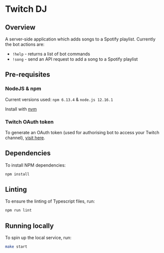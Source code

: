 # Twitch DJ

## Overview
A server-side application which adds songs to a Spotify playlist. Currently the bot actions are:
- `!help` - returns a list of bot commands
- `!song` - send an API request to add a song to a Spotify playlist

## Pre-requisites

### NodeJS & npm
Current versions used: `npm 6.13.4` & `node.js 12.16.1`

Install with [nvm](https://github.com/creationix/nvm)

### Twitch OAuth token
To generate an OAuth token (used for authorising bot to access your Twitch channel), [visit here](https://twitchapps.com/tmi/). 

## Dependencies
To install NPM dependencies:

```bash
npm install
```

## Linting
To ensure the linting of Typescript files, run:

```bash
npm run lint
```

## Running locally

To spin up the local service, run:
```bash
make start
```
